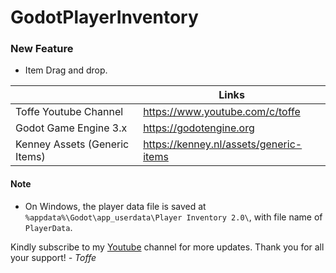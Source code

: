# GodotPlayerInventory

### New Feature
  - Item Drag and drop.

|  | Links |
| ------ | ------ |
| Toffe Youtube Channel | https://www.youtube.com/c/toffe |
| Godot Game Engine 3.x | https://godotengine.org |
| Kenney Assets (Generic Items) | https://kenney.nl/assets/generic-items |


#### Note
- On Windows, the player data file is saved at `%appdata%\Godot\app_userdata\Player Inventory 2.0\`, with file name of `PlayerData`.

Kindly subscribe to my [Youtube](https://www.youtube.com/c/toffe) channel for more updates. Thank you for all your support!
_\- Toffe_